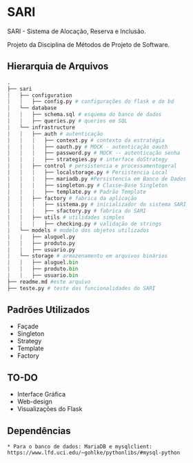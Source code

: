 # SARI
SARI - Sistema de Alocação, Reserva e Inclusão.

Projeto da Disciplina de Métodos de Projeto de Software.


## Hierarquia de Arquivos
```python
.
├── sari
|   ├── configuration
|   |   ├── config.py # configurações do flask e do bd
|   └── database
|   |   ├── schema.sql # esquema do banco de dados
|   |   ├── queries.py # queries em SQL
|   └── infrastructure
|   |   ├── auth # autenticação
|   |   |   ├── context.py # contexto da estratégia
|   |   |   ├── oauth.py # MOCK - autenticação oauth 
|   |   |   ├── password.py # MOCK -- autenticação senha
|   |   |   ├── strategies.py # interface doStrategy 
|   |   ├── control # persistencia e processamentogeral
|   |   |   ├── localstorage.py # Persistencia Local
|   |   |   ├── mariadb.py #Persistencia em Banco de Dados
|   |   |   ├── singleton.py # Classe-Base Singleton
|   |   |   ├── template.py # Padrão Template
|   |   ├── factory # fabrica da aplicação
|   |   |   ├── sistema.py # inicializador do sistema SARI
|   |   |   ├── sfactory.py # fabrica do SARI
|   |   ├── utils # utilidades simples
|   |   |   ├── checking.py # validação de strings 
|   └── models # modelo dos objetos utilizados
|   |   ├── aluguel.py
|   |   ├── produto.py
|   |   ├── usuario.py
|   └── storage # armazenamento em arquivos binários
|   |   ├── aluguel.bin
|   |   ├── produto.bin
|   |   ├── usuario.bin
├── readme.md #este arquivo
├── teste.py # teste das funcionalidades do SARI

```

## Padrões Utilizados
* Façade
* Singleton 
* Strategy
* Template
* Factory


## TO-DO
* Interface Gráfica
* Web-design
* Visualizações do Flask

## Dependências
```text
* Para o banco de dados: MariaDB e mysqlclient: https://www.lfd.uci.edu/~gohlke/pythonlibs/#mysql-python

```
